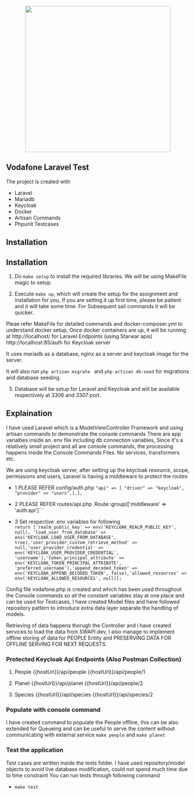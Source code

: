 <p align="center"><a href="https://laravel.com" target="_blank"><img src="https://community.vodafone.nl/legacyfs/online/4266iBA0F575FFE7B9392.png" width="400"></a></p>

## Vodafone Laravel Test

The project is created with
- Laravel
- Mariadb
- Keycloak
- Docker
- Artisan Commands
- Phpunit Testcases

## Installation

## Installation

1. Do  ```make setup``` to install the required libraries. We will be using MakeFile magic to setup.

2. Execute ```make up```, which will create the setup for the assignment and installation for you, If you are setting it up first time, please be patient and it will take some time. For Subsequent sail commands it will be quicker.

 Pleae refer MakeFile for detailed commands and docker-composer.yml to understand docker setup, Once docker containers are up, it will be running at 
 http://localhost/ for Laravel Endpoints (using Starwar apis)
 http://localhost:85/auth for Keycloak server

It uses mariadb as a database, nginx as a server and keycloak image for the server. 

It will also run ```php artisan migrate ``` and ```php artisan db:seed``` for migrations and database seeding. 

3. Database will be setup for Laravel and Keycloak and will be available respectively at 3306 and 3307 port.


## Explaination

I have used Laravel which is a ModelViewController Framework and using artisan commands to demonstrate the console commands
There are app varialbes inside an .env file including db connection variables, Since it's a relatively small project and all are console commands, the processing happens inside the Console Commands Files. No services, transformers etc.

We are using keycloak server, after setting up the keycloak resource, scope, permissions and users, Laravel is having a middleware to protect the routes
  - 1 PLEASE REFER config/auth.php
  ``` "api" => [ "driver" => "keycloak", "provider" => "users",],], ```

  - 2 PLEASE REFER routes/api.php```
  ```Route::group(['middleware' => 'auth:api']```

  - 3 Set respective .env variables for following   
  ```return ['realm_public_key' => env('KEYCLOAK_REALM_PUBLIC_KEY', null), 'load_user_from_database' => env('KEYCLOAK_LOAD_USER_FROM_DATABASE', true),'user_provider_custom_retrieve_method' => null,'user_provider_credential' => env('KEYCLOAK_USER_PROVIDER_CREDENTIAL', 'username'),'token_principal_attribute' => env('KEYCLOAK_TOKEN_PRINCIPAL_ATTRIBUTE', 'preferred_username'),'append_decoded_token' => env('KEYCLOAK_APPEND_DECODED_TOKEN', false),'allowed_resources' => env('KEYCLOAK_ALLOWED_RESOURCES', null)];```

Config file vodafone.php is created and which has been used throughout the Console commands so all the constant variables stay at one place and can be used for Testcases, I have  created Model files and have followed repository pattern to introduce extra data layer separate the handling of models.

Retrieving of data happens thorugh the Controller and i have created services to load the data from SWAPI.dev, I also manage to implement offline storing of data for PEOPLE Entity and PRESERVING DATA FOR OFFLINE SERVING FOR NEXT REQUESTS.

### Protected Keycloak Api Endpoints (Also Postman Collection)
1) People
   {{hostUrl}}/api/people
   {{hostUrl}}/api/people/1

2) Planet
   {{hostUrl}}/api/planet
   {{hostUrl}}/api/people/2

3) Species
   {{hostUrl}}/api/species
   {{hostUrl}}/api/species/2


### Populate with console command
I have created command to populate the People offline, this can be also extended for Queueing and can be useful to serve the content without communicating with external service
`make people` and `make planet`


### Test the application
Test cases are written inside the tests folder. I have used repository/model objects to avoid live database modification, could not spend much time due to time constraint
You can run tests through following command
- ```make test```




